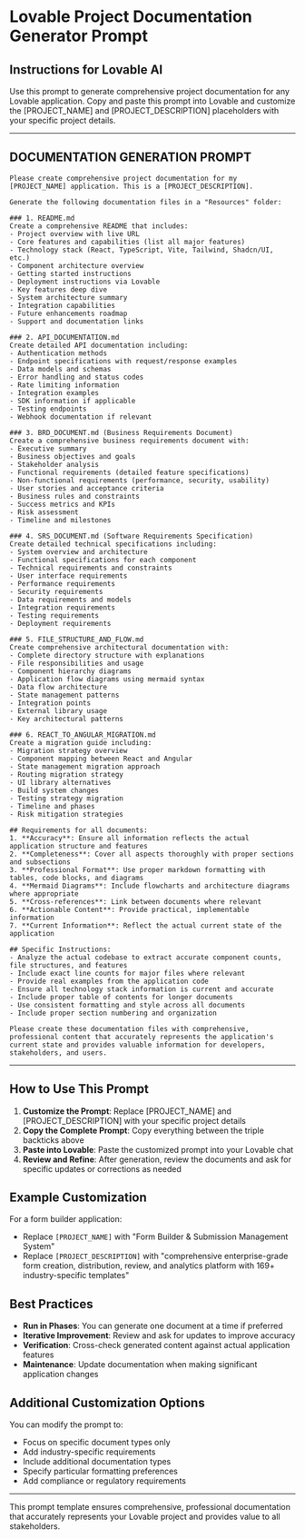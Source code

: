 # Lovable Project Documentation Generator Prompt

## Instructions for Lovable AI

Use this prompt to generate comprehensive project documentation for any Lovable application. Copy and paste this prompt into Lovable and customize the [PROJECT_NAME] and [PROJECT_DESCRIPTION] placeholders with your specific project details.

---

## **DOCUMENTATION GENERATION PROMPT**

```
Please create comprehensive project documentation for my [PROJECT_NAME] application. This is a [PROJECT_DESCRIPTION]. 

Generate the following documentation files in a "Resources" folder:

### 1. README.md
Create a comprehensive README that includes:
- Project overview with live URL
- Core features and capabilities (list all major features)
- Technology stack (React, TypeScript, Vite, Tailwind, Shadcn/UI, etc.)
- Component architecture overview
- Getting started instructions
- Deployment instructions via Lovable
- Key features deep dive
- System architecture summary
- Integration capabilities
- Future enhancements roadmap
- Support and documentation links

### 2. API_DOCUMENTATION.md
Create detailed API documentation including:
- Authentication methods
- Endpoint specifications with request/response examples
- Data models and schemas
- Error handling and status codes
- Rate limiting information
- Integration examples
- SDK information if applicable
- Testing endpoints
- Webhook documentation if relevant

### 3. BRD_DOCUMENT.md (Business Requirements Document)
Create a comprehensive business requirements document with:
- Executive summary
- Business objectives and goals
- Stakeholder analysis
- Functional requirements (detailed feature specifications)
- Non-functional requirements (performance, security, usability)
- User stories and acceptance criteria
- Business rules and constraints
- Success metrics and KPIs
- Risk assessment
- Timeline and milestones

### 4. SRS_DOCUMENT.md (Software Requirements Specification)
Create detailed technical specifications including:
- System overview and architecture
- Functional specifications for each component
- Technical requirements and constraints
- User interface requirements
- Performance requirements
- Security requirements
- Data requirements and models
- Integration requirements
- Testing requirements
- Deployment requirements

### 5. FILE_STRUCTURE_AND_FLOW.md
Create comprehensive architectural documentation with:
- Complete directory structure with explanations
- File responsibilities and usage
- Component hierarchy diagrams
- Application flow diagrams using mermaid syntax
- Data flow architecture
- State management patterns
- Integration points
- External library usage
- Key architectural patterns

### 6. REACT_TO_ANGULAR_MIGRATION.md
Create a migration guide including:
- Migration strategy overview
- Component mapping between React and Angular
- State management migration approach
- Routing migration strategy
- UI library alternatives
- Build system changes
- Testing strategy migration
- Timeline and phases
- Risk mitigation strategies

## Requirements for all documents:
1. **Accuracy**: Ensure all information reflects the actual application structure and features
2. **Completeness**: Cover all aspects thoroughly with proper sections and subsections
3. **Professional Format**: Use proper markdown formatting with tables, code blocks, and diagrams
4. **Mermaid Diagrams**: Include flowcharts and architecture diagrams where appropriate
5. **Cross-references**: Link between documents where relevant
6. **Actionable Content**: Provide practical, implementable information
7. **Current Information**: Reflect the actual current state of the application

## Specific Instructions:
- Analyze the actual codebase to extract accurate component counts, file structures, and features
- Include exact line counts for major files where relevant
- Provide real examples from the application code
- Ensure all technology stack information is current and accurate
- Include proper table of contents for longer documents
- Use consistent formatting and style across all documents
- Include proper section numbering and organization

Please create these documentation files with comprehensive, professional content that accurately represents the application's current state and provides valuable information for developers, stakeholders, and users.
```

---

## **How to Use This Prompt**

1. **Customize the Prompt**: Replace [PROJECT_NAME] and [PROJECT_DESCRIPTION] with your specific project details
2. **Copy the Complete Prompt**: Copy everything between the triple backticks above
3. **Paste into Lovable**: Paste the customized prompt into your Lovable chat
4. **Review and Refine**: After generation, review the documents and ask for specific updates or corrections as needed

## **Example Customization**

For a form builder application:
- Replace `[PROJECT_NAME]` with "Form Builder & Submission Management System"
- Replace `[PROJECT_DESCRIPTION]` with "comprehensive enterprise-grade form creation, distribution, review, and analytics platform with 169+ industry-specific templates"

## **Best Practices**

- **Run in Phases**: You can generate one document at a time if preferred
- **Iterative Improvement**: Review and ask for updates to improve accuracy
- **Verification**: Cross-check generated content against actual application features
- **Maintenance**: Update documentation when making significant application changes

## **Additional Customization Options**

You can modify the prompt to:
- Focus on specific document types only
- Add industry-specific requirements
- Include additional documentation types
- Specify particular formatting preferences
- Add compliance or regulatory requirements

---

This prompt template ensures comprehensive, professional documentation that accurately represents your Lovable project and provides value to all stakeholders.